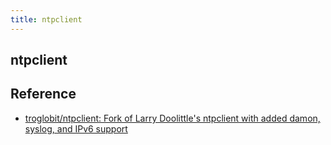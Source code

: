 ```yaml
---
title: ntpclient
---
```


## ntpclient


## Reference
* [troglobit/ntpclient: Fork of Larry Doolittle's ntpclient with added damon, syslog, and IPv6 support](https://github.com/troglobit/ntpclient)
